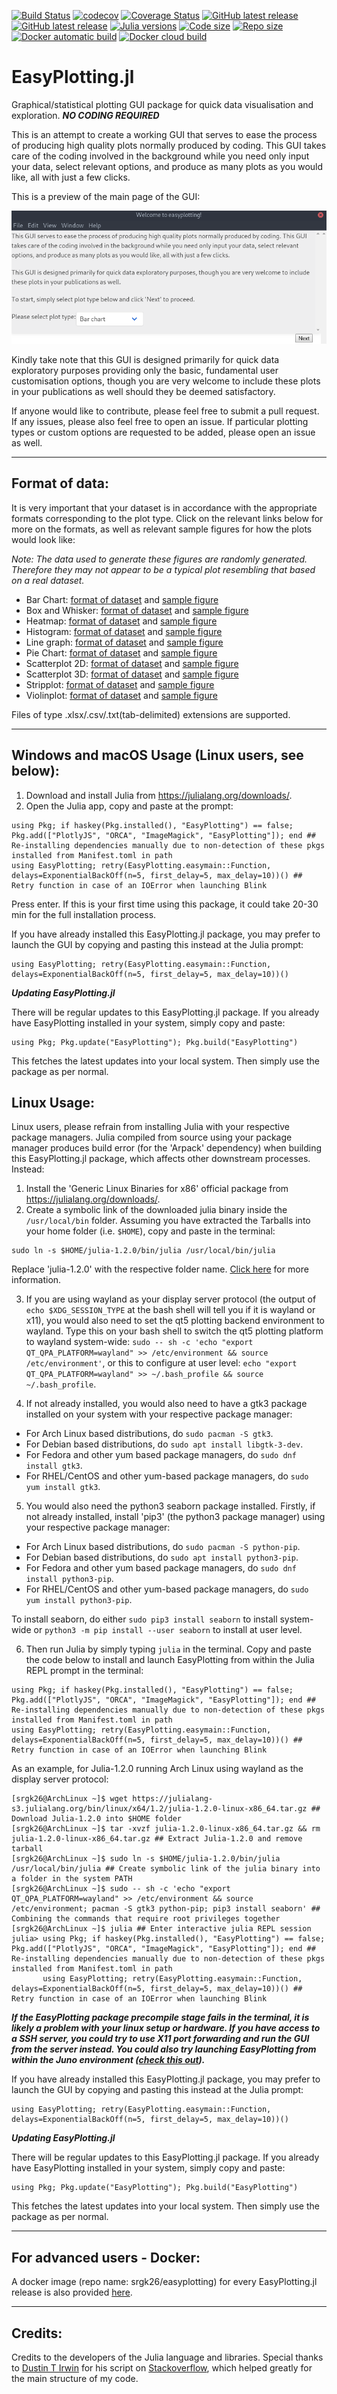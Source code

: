[![Build Status](https://travis-ci.org/srgk26/EasyPlotting.jl.svg?branch=master)](https://travis-ci.org/srgk26/EasyPlotting.jl)
[![codecov](https://codecov.io/gh/srgk26/EasyPlotting.jl/branch/master/graph/badge.svg)](https://codecov.io/gh/srgk26/EasyPlotting.jl)
[![Coverage Status](https://coveralls.io/repos/github/srgk26/EasyPlotting.jl/badge.png?branch=master)](https://coveralls.io/github/srgk26/EasyPlotting.jl?branch=master)
[![GitHub latest release](https://img.shields.io/badge/latest-v0.1.0-blue)](https://github.com/srgk26/EasyPlotting.jl)
[![GitHub latest release](https://img.shields.io/badge/stable-v0.1.0-green)](https://github.com/srgk26/EasyPlotting.jl/releases)
[![Julia versions](https://img.shields.io/badge/julia-1.1%20%7C%201.2-blue)](https://julialang.org/)
[![Code size](https://img.shields.io/github/languages/code-size/srgk26/EasyPlotting.jl)](https://github.com/srgk26/EasyPlotting.jl)
[![Repo size](https://img.shields.io/github/repo-size/srgk26/EasyPlotting.jl)](https://github.com/srgk26/EasyPlotting.jl)
[![Docker automatic build](https://img.shields.io/docker/cloud/automated/srgk26/easyplotting)](https://hub.docker.com/r/srgk26/easyplotting/tags)
[![Docker cloud build](https://img.shields.io/docker/cloud/build/srgk26/easyplotting)](https://hub.docker.com/r/srgk26/easyplotting/tags)

# EasyPlotting.jl
Graphical/statistical plotting GUI package for quick data visualisation and exploration. ***NO CODING REQUIRED***

This is an attempt to create a working GUI that serves to ease the process of producing high quality plots normally produced by coding. This GUI takes care of the coding involved in the background while you need only input your data, select relevant options, and produce as many plots as you would like, all with just a few clicks.

This is a preview of the main page of the GUI:

![Alt text](/Figures/mainpage_GUI.png?raw=true "Mainpage GUI")

Kindly take note that this GUI is designed primarily for quick data exploratory purposes providing only the basic, fundamental user customisation options, though you are very welcome to include these plots in your publications as well should they be deemed satisfactory.

If anyone would like to contribute, please feel free to submit a pull request. If any issues, please also feel free to open an issue. If particular plotting types or custom options are requested to be added, please open an issue as well.

***

## Format of data:

It is very important that your dataset is in accordance with the appropriate formats corresponding to the plot type. Click on the relevant links below for more on the formats, as well as relevant sample figures for how the plots would look like:

*Note: The data used to generate these figures are randomly generated. Therefore they may not appear to be a typical plot resembling that based on a real dataset.*

* Bar Chart: [format of dataset](/Figures/Barchart/barchart_dataformat.png) and [sample figure](/Figures/Barchart/barchart_sampleimage.png)
* Box and Whisker: [format of dataset](/Figures/BoxandWhisker/boxandwhisker_dataformat.png) and [sample figure](/Figures/BoxandWhisker/boxandwhisker_sampleimage.png)
* Heatmap: [format of dataset](/Figures/Heatmap/heatmap_dataformat.png) and [sample figure](/Figures/Heatmap/heatmap_sampleimage.png)
* Histogram: [format of dataset](/Figures/Histogram/histogram_dataformat.png) and [sample figure](/Figures/Histogram/histogram_sampleimage.png)
* Line graph: [format of dataset](/Figures/Linegraph/linegraph_dataformat.png) and [sample figure](/Figures/Linegraph/linegraph_sampleimage.png)
* Pie Chart: [format of dataset](/Figures/Piechart/piechart_dataformat.png) and [sample figure](/Figures/Piechart/piechart_sampleimage.png)
* Scatterplot 2D: [format of dataset](/Figures/Scatterplot2d/scatterplot2d_dataformat.png) and [sample figure](/Figures/Scatterplot2d/scatterplot2d_sampleimage.png)
* Scatterplot 3D: [format of dataset](/Figures/Scatterplot3d/scatterplot3d_dataformat.png) and [sample figure](/Figures/Scatterplot3d/scatterplot3d_sampleimage.png)
* Stripplot: [format of dataset](/Figures/Stripplot/stripplot_dataformat.png) and [sample figure](/Figures/Stripplot/stripplot_sampleimage.png)
* Violinplot: [format of dataset](/Figures/Violinplot/violinplot_dataformat.png) and [sample figure](/Figures/Violinplot/violinplot_sampleimage.png)

Files of type .xlsx/.csv/.txt(tab-delimited) extensions are supported.

***

## Windows and macOS Usage (Linux users, see below):

1. Download and install Julia from https://julialang.org/downloads/.
2. Open the Julia app, copy and paste at the prompt:

```
using Pkg; if haskey(Pkg.installed(), "EasyPlotting") == false; Pkg.add(["PlotlyJS", "ORCA", "ImageMagick", "EasyPlotting"]); end ## Re-installing dependencies manually due to non-detection of these pkgs installed from Manifest.toml in path
using EasyPlotting; retry(EasyPlotting.easymain::Function, delays=ExponentialBackOff(n=5, first_delay=5, max_delay=10))() ## Retry function in case of an IOError when launching Blink
```

Press enter. If this is your first time using this package, it could take 20-30 min for the full installation process.

If you have already installed this EasyPlotting.jl package, you may prefer to launch the GUI by copying and pasting this instead at the Julia prompt:

```
using EasyPlotting; retry(EasyPlotting.easymain::Function, delays=ExponentialBackOff(n=5, first_delay=5, max_delay=10))() 
```

***Updating EasyPlotting.jl***

There will be regular updates to this EasyPlotting.jl package. If you already have EasyPlotting installed in your system, simply copy and paste:

```
using Pkg; Pkg.update("EasyPlotting"); Pkg.build("EasyPlotting")
```

This fetches the latest updates into your local system. Then simply use the package as per normal.

## Linux Usage:

Linux users, please refrain from installing Julia with your respective package managers. Julia compiled from source using your package manager produces build error (for the 'Arpack' dependency) when building this EasyPlotting.jl package, which affects other downstream processes. Instead:

1. Install the 'Generic Linux Binaries for x86' official package from https://julialang.org/downloads/.
2. Create a symbolic link of the downloaded julia binary inside the `/usr/local/bin` folder. Assuming you have extracted the Tarballs into your home folder (i.e. `$HOME`), copy and paste in the terminal:

```
sudo ln -s $HOME/julia-1.2.0/bin/julia /usr/local/bin/julia
```

Replace 'julia-1.2.0' with the respective folder name. [Click here](https://julialang.org/downloads/platform.html) for more information.

3. If you are using wayland as your display server protocol (the output of `echo $XDG_SESSION_TYPE` at the bash shell will tell you if it is wayland or x11), you would also need to set the qt5 plotting backend environment to wayland. Type this on your bash shell to switch the qt5 plotting platform to wayland system-wide: `sudo -- sh -c 'echo "export QT_QPA_PLATFORM=wayland" >> /etc/environment && source /etc/environment'`, or this to configure at user level: `echo "export QT_QPA_PLATFORM=wayland" >> ~/.bash_profile && source ~/.bash_profile`.

4. If not already installed, you would also need to have a gtk3 package installed on your system with your respective package manager:

* For Arch Linux based distributions, do `sudo pacman -S gtk3`.<br>
* For Debian based distributions, do `sudo apt install libgtk-3-dev`.<br>
* For Fedora and other yum based package managers, do `sudo dnf install gtk3`.<br>
* For RHEL/CentOS and other yum-based package managers, do `sudo yum install gtk3`.

5. You would also need the python3 seaborn package installed. Firstly, if not already installed, install 'pip3' (the python3 package manager) using your respective package manager:

* For Arch Linux based distributions, do `sudo pacman -S python-pip`.<br>
* For Debian based distributions, do `sudo apt install python3-pip`.<br>
* For Fedora and other yum based package managers, do `sudo dnf install python3-pip`.<br>
* For RHEL/CentOS and other yum-based package managers, do `sudo yum install python3-pip`.

To install seaborn, do either `sudo pip3 install seaborn` to install system-wide or `python3 -m pip install --user seaborn` to install at user level.

6. Then run Julia by simply typing `julia` in the terminal. Copy and paste the code below to install and launch EasyPlotting from within the Julia REPL prompt in the terminal:

```
using Pkg; if haskey(Pkg.installed(), "EasyPlotting") == false; Pkg.add(["PlotlyJS", "ORCA", "ImageMagick", "EasyPlotting"]); end ## Re-installing dependencies manually due to non-detection of these pkgs installed from Manifest.toml in path
using EasyPlotting; retry(EasyPlotting.easymain::Function, delays=ExponentialBackOff(n=5, first_delay=5, max_delay=10))() ## Retry function in case of an IOError when launching Blink
```

As an example, for Julia-1.2.0 running Arch Linux using wayland as the display server protocol:

```
[srgk26@ArchLinux ~]$ wget https://julialang-s3.julialang.org/bin/linux/x64/1.2/julia-1.2.0-linux-x86_64.tar.gz ## Download Julia-1.2.0 into $HOME folder
[srgk26@ArchLinux ~]$ tar -xvzf julia-1.2.0-linux-x86_64.tar.gz && rm julia-1.2.0-linux-x86_64.tar.gz ## Extract Julia-1.2.0 and remove tarball
[srgk26@ArchLinux ~]$ sudo ln -s $HOME/julia-1.2.0/bin/julia /usr/local/bin/julia ## Create symbolic link of the julia binary into a folder in the system PATH
[srgk26@ArchLinux ~]$ sudo -- sh -c 'echo "export QT_QPA_PLATFORM=wayland" >> /etc/environment && source /etc/environment; pacman -S gtk3 python-pip; pip3 install seaborn' ## Combining the commands that require root privileges together
[srgk26@ArchLinux ~]$ julia ## Enter interactive julia REPL session
julia> using Pkg; if haskey(Pkg.installed(), "EasyPlotting") == false; Pkg.add(["PlotlyJS", "ORCA", "ImageMagick", "EasyPlotting"]); end ## Re-installing dependencies manually due to non-detection of these pkgs installed from Manifest.toml in path
       using EasyPlotting; retry(EasyPlotting.easymain::Function, delays=ExponentialBackOff(n=5, first_delay=5, max_delay=10))() ## Retry function in case of an IOError when launching Blink
```

***If the EasyPlotting package precompile stage fails in the terminal, it is likely a problem with your linux setup or hardware. If you have access to a SSH server, you could try to use X11 port forwarding and run the GUI from the server instead. You could also try launching EasyPlotting from within the Juno environment ([check this out](http://docs.junolab.org/v0.6/index.html)).***

If you have already installed this EasyPlotting.jl package, you may prefer to launch the GUI by copying and pasting this instead at the Julia prompt:

```
using EasyPlotting; retry(EasyPlotting.easymain::Function, delays=ExponentialBackOff(n=5, first_delay=5, max_delay=10))() 
```

***Updating EasyPlotting.jl***

There will be regular updates to this EasyPlotting.jl package. If you already have EasyPlotting installed in your system, simply copy and paste:

```
using Pkg; Pkg.update("EasyPlotting"); Pkg.build("EasyPlotting")
```

This fetches the latest updates into your local system. Then simply use the package as per normal.

***

## For advanced users - Docker:

A docker image (repo name: srgk26/easyplotting) for every EasyPlotting.jl release is also provided [here](https://hub.docker.com/r/srgk26/easyplotting/tags).

***

## Credits:

Credits to the developers of the Julia language and libraries. Special thanks to [Dustin T Irwin](https://github.com/dustyirwin) for his script on [Stackoverflow](https://stackoverflow.com/questions/52845964/how-to-use-handlew-flag-with-julia-webio-blink), which helped greatly for the main structure of my code.
